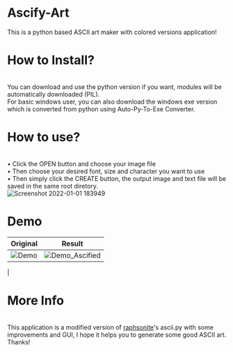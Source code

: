 # Ascify-Art
This is a python based ASCII art maker with colored versions application!
# How to Install?
<br> You can download and use the python version if you want, modules will be automatically downloaded (PIL).
<br> For basic windows user, you can also download the windows exe version which is converted from python using Auto-Py-To-Exe Converter.
# How to use?
<br>• Click the OPEN button and choose your image file
<br>• Then choose your desired font, size and character you want to use
<br>• Then simply click the CREATE button, the output image and text file will be saved in the same root diretory.
<br>![Screenshot 2022-01-01 183949](https://user-images.githubusercontent.com/89206401/147851310-e18649f3-c187-4f25-825e-69d118124d49.png)
# Demo
| Original | Result |
|:--------:|:------:|
|![Demo](https://user-images.githubusercontent.com/89206401/147851171-4d635140-e7b3-45e8-b634-f411ee416e3e.png) |![Demo_Ascified](https://user-images.githubusercontent.com/89206401/147851176-576b231b-eccc-42ec-8a11-cebc68db9a7a.png)
|
# More Info
<br> This application is a modified version of [raphsonite](https://raphsonite.github.io/)'s ascii.py with some improvements and GUI, I hope it helps you to generate some good ASCII art. Thanks!

